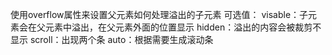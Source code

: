 使用overflow属性来设置父元素如何处理溢出的子元素
可选值：
	visable：子元素会在父元素中溢出，在父元素外面的位置显示
	hidden：溢出的内容会被裁剪不显示
	scroll：出现两个条
	auto：根据需要生成滚动条
	
	